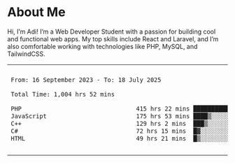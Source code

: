 <table border="0">
 <h1>About Me</h1>
 <p> Hi, I’m Adi! I’m a Web Developer Student with a passion for building cool and functional web apps. My top skills include React and Laravel, and I’m also comfortable working with technologies like PHP, MySQL, and TailwindCSS.


 <tr>
  <td>
  
 
 <!--START_SECTION:waka-->

```txt
From: 16 September 2023 - To: 18 July 2025

Total Time: 1,004 hrs 52 mins

PHP                                415 hrs 22 mins ██████████▒░░░░░░░░░░░░░░   40.90 %
JavaScript                         175 hrs 53 mins ████▒░░░░░░░░░░░░░░░░░░░░   17.32 %
C++                                129 hrs 2 mins  ███▒░░░░░░░░░░░░░░░░░░░░░   12.71 %
C#                                 72 hrs 15 mins  █▓░░░░░░░░░░░░░░░░░░░░░░░   07.11 %
HTML                               49 hrs 21 mins  █▒░░░░░░░░░░░░░░░░░░░░░░░   04.86 %
```

<!--END_SECTION:waka-->
  </td>
    <td>
   <div align="start">
        <a href="https://open.spotify.com/user/dxso20he52f5d4ti73duavf95">
        <img width="200px" src="https://spotify-github-profile.kittinanx.com/api/view.svg?uid=dxso20he52f5d4ti73duavf95&cover_image=true&theme=default&show_offline=false&background_color=121212&interchange=false" alt="Spotify Now Playing">
    </a>
</div> 

  </td>
 </tr>

</table>





